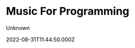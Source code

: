 ---
title: Music For Programming
github: https://github.com/earthytonez/earthyappz
website_url: https://musicforprogramming.net/latest/
author: Unknown
author_link: https://github.com/unknown
author_twitter: Unknown
date: 2022-08-31T11:44:50.000Z
description: >-
  Music For Programming | A Series of Mixes intended for listening while programming to focus the brain and inspire the mind.
ssg:
  - Undefined
css:
  - Mixes
cms:
  - Undefined
category:
  - Blog
draft: false
publish_date: "2021-08-01T07:37:35Z"
update_date: "2022-11-06T10:10:58Z"
github_star: 101
github_fork: 10
---